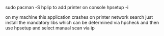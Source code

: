 sudo pacman -S hplip
to add printer 
on console
hpsetup -i

on my machine this application crashes on printer network search
just install the mandatory libs which can be determined via hpcheck and then use
hpsetup 
and select manual scan via ip 
